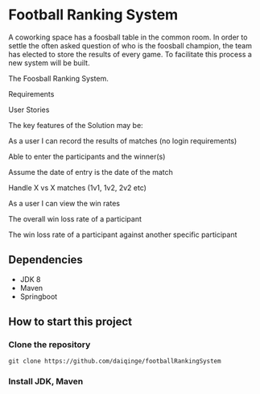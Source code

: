 # Football Ranking System

A coworking space has a foosball table in the common room. In order to settle the often asked question of who is the foosball champion, the team has elected to store the results of every game. 
To facilitate this process a new system will be built. 

The Foosball Ranking System.

Requirements

User Stories

The key features of the Solution may be:

As a user I can record the results of matches (no login requirements)

Able to enter the participants and the winner(s)

Assume the date of entry is the date of the match

Handle X vs X matches (1v1, 1v2, 2v2 etc)

As a user I can view the win rates

The overall win loss rate of a participant

The win loss rate of a participant against another specific participant

## Dependencies

* JDK 8
* Maven
* Springboot

## How to start this project

### Clone the repository

```shell
git clone https://github.com/daiqinge/footballRankingSystem
```

### Install JDK, Maven


